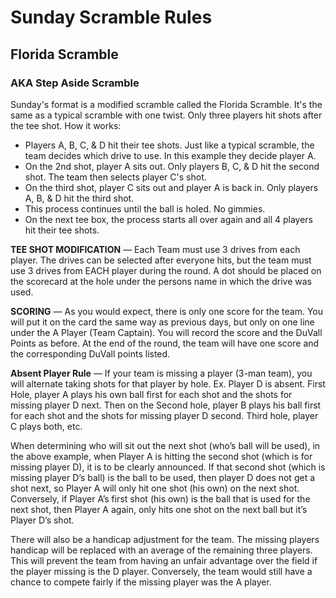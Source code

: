 # Sunday Scramble Rules
## Florida Scramble
### AKA Step Aside Scramble

Sunday's format is a modified scramble called the Florida Scramble.
It's the same as a typical scramble with one twist. Only three players
hit shots after the tee shot. How it works:

- Players A, B, C, & D hit their tee shots. Just like a typical scramble, the
  team decides which drive to use. In this example they decide player A.
- On the 2nd shot, player A sits out. Only players B, C, & D hit the second
  shot. The team then selects player C's shot.
- On the third shot, player C sits out and player A is back in. Only players A,
  B, & D hit the third shot.
- This process continues until the ball is holed. No gimmies.
- On the next tee box, the process starts all over again and all 4 players hit
  their tee shots.

**TEE SHOT MODIFICATION** — Each Team must use 3 drives from each player. The
drives can be selected after everyone hits, but the team must use 3 drives from
EACH player during the round. A dot should be placed on the scorecard at the
hole under the persons name in which the drive was used.

**SCORING** — As you would expect, there is only one score for the team. You
will put it on the card the same way as previous days, but only on one line
under the A Player (Team Captain). You will record the score and the DuVall
Points as before. At the end of the round, the team will have one score and the
corresponding DuVall points listed.

**Absent Player Rule** — If your team is missing a player (3-man team), you will alternate taking shots
for that player by hole.  Ex. Player D is absent.  First Hole, player A plays
his own ball first for each shot and the shots for missing player D next.  Then
on the Second hole, player B plays his ball first for each shot and the shots
for missing player D second.  Third hole, player C plays both, etc.

When determining who will sit out the next shot (who’s ball will be used), in
the above example, when Player A is hitting the second shot (which is for
missing player D), it is to be clearly announced.  If that second shot (which is
missing player D’s ball) is the ball to be used, then player D does not get a
shot next, so Player A will only hit one shot (his own) on the next shot.
Conversely, if Player A’s first shot (his own) is the ball that is used for the
next shot, then Player A again, only hits one shot on the next ball but it’s
Player D’s shot.

There will also be a handicap adjustment for the team.  The missing players
handicap will be replaced with an average of the remaining three players.  This
will prevent the team from having an unfair advantage over the field if the
player missing is the D player.  Conversely, the team would still have a chance
to compete fairly if the missing player was the A player.

